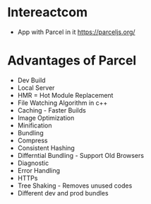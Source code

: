 # Intereactcom

- App with Parcel in it https://parceljs.org/

# Advantages of Parcel

- Dev Build
- Local Server
- HMR = Hot Module Replacement
- File Watching Algorithm in c++
- Caching - Faster Builds
- Image Optimization
- Minification
- Bundling
- Compress
- Consistent Hashing
- Differntial Bundling - Support Old Browsers
- Diagnostic
- Error Handling
- HTTPs
- Tree Shaking - Removes unused codes
- Different dev and prod bundles
